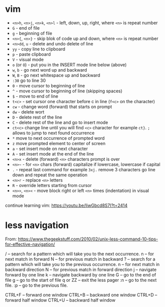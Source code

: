 # vim

- `<n>h`, `<n>j`, `<n>k`, `<n>l` - left, down, up, right, where `<n>` is repeat number
- `G` - end of file
- `g` - beginning of file
- `<n>{`, `<n>}` - skip blok of code up and down, where `<n>` is repeat number
- `<n>dd`, `u` - delete and undo delete of line
- `yy` - copy line to clipboard
- `p` - paste clipboard
- `V` - visual mode 
- `o` (or `O`) - put you in the INSERT mode line below (above)
- `w`, `b` - go next word up and backward 
- `W`, `B` - go next whitespace up and backward 
- `:30` go to line 30
- `0` - move cursor to beginning of line
- `^` - move cursor to beginning of line (skipping spaces)
- `$` - move to end of line
- `t<c>` - set cursor one character before c in line (`f<c>` on the character)
- `cw` - change word (forward) that starts on prompt
- `dw` - delete wort
- `D` - delete rest of the line
- `C` - delete rest of the line and go to insert mode 
- `ct<c>` change line until you will find `<c>` character for example `ct}`. `;` allows to jump to next found occurrence
- `*` move to next occurrence of prompted word
- `z` move prompted element to center of screen
- `a` - set insert mode on next character
- `A` - set insert mode at the end of the line
- `<n>x` - delete (forward) `<n>` characters prompt is over
- `<n>~` - for `<n>` chars (forward) capitalize if lowercase, lowercase if capital
- `.` - repeat last command for example `3xj.` remove 3 characters go line down and repeat the same operation
- `<n>r` - replace `<n>` letters
- `R` - override letters starting from cursor
- `<n>>`, `<n><` - move block right or left `<n>` times (indentation) in visual mode

continue learning vim: https://youtu.be/IiwGbcd8S7I?t=2414

# less navigation
From: https://www.thegeekstuff.com/2010/02/unix-less-command-10-tips-for-effective-navigation/

/ – search for a pattern which will take you to the next occurrence.
n – for next match in forward
N – for previous match in backward
? – search for a pattern which will take you to the previous occurrence.
n – for next match in backward direction
N – for previous match in forward direction
j – navigate forward by one line
k – navigate backward by one line
G – go to the end of file
g – go to the start of file
q or ZZ – exit the less pager
:n – go to the next file.
:p – go to the previous file.

CTRL+F – forward one window
CTRL+B – backward one window
CTRL+D – forward half window
CTRL+U – backward half window